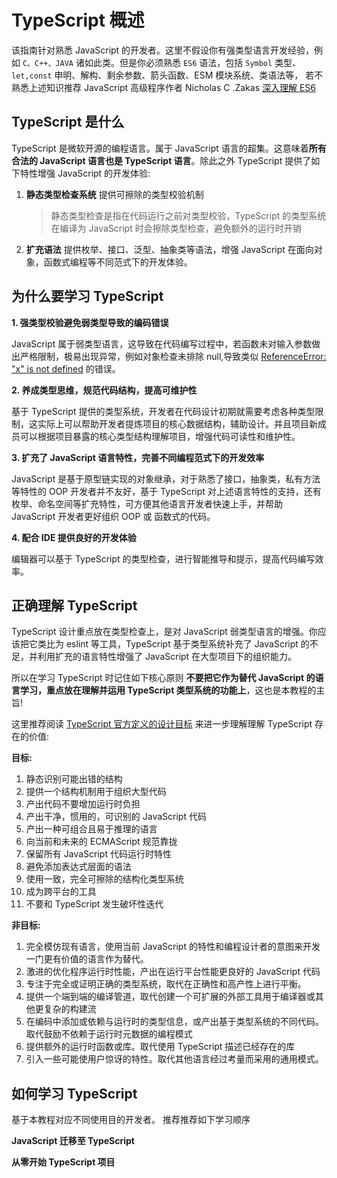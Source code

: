 ---
---

# TypeScript 概述

该指南针对熟悉 JavaScript 的开发者。这里不假设你有强类型语言开发经验，例如 `C、C++、JAVA` 诸如此类。但是你必须熟悉 `ES6` 语法，包括 `Symbol` 类型、`let,const` 申明、解构、剩余参数、箭头函数、ESM 模块系统、类语法等， 若不熟悉上述知识推荐 JavaScript 高级程序作者 Nicholas C .Zakas [深入理解 ES6](http://www.dfhuo.com/es6.pdf)


## TypeScript 是什么
TypeScript 是微软开源的编程语言。属于 JavaScript 语言的超集。这意味着**所有合法的 JavaScript 语言也是 TypeScript 语言**。除此之外 TypeScript 提供了如下特性增强 JavaScript 的开发体验:
1. **静态类型检查系统** 提供可擦除的类型校验机制
    > 静态类型检查是指在代码运行之前对类型校验，TypeScript 的类型系统在编译为 JavaScript 时会擦除类型检查，避免额外的运行时开销
2. **扩充语法** 提供枚举、接口、泛型、抽象类等语法，增强 JavaScript 在面向对象，函数式编程等不同范式下的开发体验。

## 为什么要学习 TypeScript



**1. 强类型校验避免弱类型导致的编码错误**

JavaScript 属于弱类型语言，这导致在代码编写过程中，若函数未对输入参数做出严格限制，极易出现异常，例如对象检查未排除 null,导致类似 [ReferenceError: "x" is not defined](https://developer.mozilla.org/en-US/docs/Web/JavaScript/Reference/Errors/Not_defined) 的错误。

**2. 养成类型思维，规范代码结构，提高可维护性**

基于 TypeScript 提供的类型系统，开发者在代码设计初期就需要考虑各种类型限制，这实际上可以帮助开发者提炼项目的核心数据结构，辅助设计。并且项目新成员可以根据项目暴露的核心类型结构理解项目，增强代码可读性和维护性。

**3. 扩充了 JavaScript 语言特性，完善不同编程范式下的开发效率**

JavaScript 是基于原型链实现的对象继承，对于熟悉了接口，抽象类，私有方法等特性的 OOP 开发者并不友好，基于 TypeScript 对上述语言特性的支持，还有枚举、命名空间等扩充特性，可方便其他语言开发者快速上手，并帮助 JavaScript 开发者更好组织 OOP 或 函数式的代码。


**4. 配合 IDE 提供良好的开发体验**

编辑器可以基于 TypeScript 的类型检查，进行智能推导和提示，提高代码编写效率。



## 正确理解 TypeScript

TypeScript 设计重点放在类型检查上，是对 JavaScript 弱类型语言的增强。你应该把它类比为 eslint 等工具，TypeScript 基于类型系统补充了 JavaScript 的不足，并利用扩充的语言特性增强了 JavaScript 在大型项目下的组织能力。

所以在学习 TypeScript 时记住如下核心原则 **不要把它作为替代 JavaScript 的语言学习，重点放在理解并运用 TypeScript 类型系统的功能上**，这也是本教程的主旨!



这里推荐阅读 [TypeScript  官方定义的设计目标](https://github.com/microsoft/TypeScript/wiki/TypeScript-Design-Goals) 来进一步理解理解 TypeScript 存在的价值:

**目标:**

1. 静态识别可能出错的结构
2. 提供一个结构机制用于组织大型代码
3. 产出代码不要增加运行时负担
4. 产出干净，惯用的，可识别的 JavaScript 代码
5. 产出一种可组合且易于推理的语言
6. 向当前和未来的 ECMAScript 规范靠拢
7. 保留所有 JavaScript 代码运行时特性
8. 避免添加表达式层面的语法
9. 使用一致，完全可擦除的结构化类型系统
10. 成为跨平台的工具
11. 不要和 TypeScript 发生破坏性迭代

**非目标:**
1. 完全模仿现有语言，使用当前 JavaScript 的特性和编程设计者的意图来开发一门更有价值的语言作为替代。
2. 激进的优化程序运行时性能，产出在运行平台性能更良好的 JavaScript 代码
3. 专注于完全或证明正确的类型系统，取代在正确性和高产性上进行平衡。
4. 提供一个端到端的编译管道，取代创建一个可扩展的外部工具用于编译器或其他更复杂的构建流
5. 在编码中添加或依赖与运行时的类型信息，或产出基于类型系统的不同代码。取代鼓励不依赖于运行时元数据的编程模式
6. 提供额外的运行时函数或库。取代使用 TypeScript 描述已经存在的库
7. 引入一些可能使用户惊讶的特性。取代其他语言经过考量而采用的通用模式。

## 如何学习 TypeScript 
基于本教程对应不同使用目的开发者。
推荐推荐如下学习顺序

<!-- TODO: 补充不同学习目的使用者的学习路径 -->
**JavaScript 迁移至 TypeScript**


**从零开始 TypeScript 项目**
